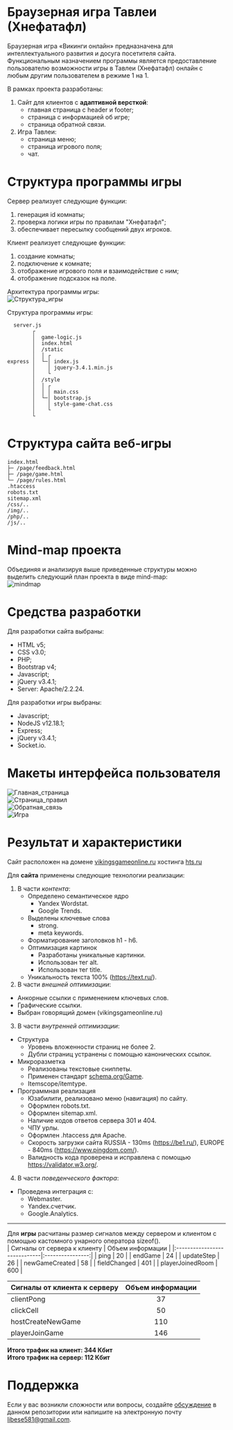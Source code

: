 # Браузерная игра Тавлеи (Хнефатафл)
Браузерная игра «Викинги онлайн» предназначена для интеллектуального развития и досуга посетителя сайта.<br>
Функциональным назначением программы является предоставление пользователю возможности игры в Тавлеи (Хнефатафл) онлайн с любым другим пользователем в режиме 1 на 1. <br>

В рамках проекта разработаны:<br>
1. Сайт для клиентов с **адаптивной версткой**:
   * главная страница с header и footer;
   * страница с информацией об игре;
   * страница обратной связи. 
2. Игра Тавлеи: 
   * страница меню;
   * страница игрового поля;
   * чат.
# Структура программы игры
Сервер реализует следующие функции:
1. генерация id комнаты;
2. проверка логики игры по правилам "Хнефатафл";
3. обеспечивает пересылку сообщений двух игроков.

Клиент реализует следующие функции:
1. создание комнаты;
2. подключение к комнате;
3. отображение игрового поля и взаимодействие с ним;
4. отображение подсказок на поле.

Архитектура программы игры:<br>
![Структура_игры](https://i.pinimg.com/originals/9b/4f/ac/9b4facd5df535011a4f657e12ab61f87.png)

Структура программы игры: <br>
```
  server.js 
        ┌ 
        │  game-logic.js 
        │  index.html 
        │  /static 
        │  │ ┌
express │  └─│ index.js
        │    │ jquery-3.4.1.min.js
        │    └
        │  /style
        │  │ ┌
        │  │ │ main.css
        │  └─│ bootstrap.js
        │    │ style-game-chat.css
        │    └
        └ 
```
# Структура сайта веб-игры
```
index.html
├─ /page/feedback.html
├─ /page/game.html
└─ /page/rules.html
.htaccess
robots.txt
sitemap.xml
/css/..
/img/..
/php/..
/js/..
```
# Mind-map проекта
Объединяя и анализируя выше приведенные структуры можно выделить следующий план проекта в виде mind-map:<br>
![mindmap](https://i.pinimg.com/originals/b1/d3/57/b1d357b7b5367ceafd566d8fbbceee2f.png "Mind-map проекта")

# Средства разработки
Для разработки сайта выбраны: 
  * HTML v5;
  * CSS v3.0;
  * PHP;
  * Bootstrap v4;
  * Javascript;
  * jQuery v3.4.1;
  * Server: Apache/2.2.24.
  
Для разработки игры выбраны: 
  * Javascript;
  * NodeJS v12.18.1;
  * Express;
  * jQuery v3.4.1;
  * Socket.io.

# Макеты интерфейса пользователя
![Главная_страница](https://i.pinimg.com/originals/13/99/a3/1399a3eff3dabc072782b7d2a12f7168.png "Макет главной страницы")<br>
![Страница_правил](https://i.pinimg.com/originals/b6/47/55/b64755bea243f7fcfbcb5326b5700c81.png "Макет страницы об игре")<br>
![Обратная_связь](https://i.pinimg.com/originals/74/2a/3e/742a3e152add97cd1edf5d78ee3895d4.png "Макет формы обратной связи")<br>
![Игра](https://i.pinimg.com/originals/ae/05/2c/ae052c672cd11fcecfba84f8b7f69987.png "Макет игрового поля")<br>

# Результат и характеристики
Сайт расположен на домене [vikingsgameonline.ru][1] хостинга [hts.ru][2]

Для **сайта** применены следующие технологии реализации:<br>
1. В части *контента*:
    * Определено семантическое ядро 
      * Yandex Wordstat.
      * Google Trends.
    * Выделены ключевые слова 
      * strong.
      * meta keywords.
    * Форматирование заголовков h1 - h6.
    * Оптимизация картинок
      * Разработаны уникальные картинки.
      * Использован тег alt.
      * Использован тег title.
    * Уникальность текста 100% (https://text.ru/).
2. В части *внешней оптимизации*:
  * Анкорные ссылки с применением ключевых слов.
  * Графические ссылки.
  * Выбран говорящий домен (vikingsgameonline.ru)
3. В части *внутренней оптимизации*:
  * Структура
    * Уровень вложенности страниц не более 2.
    * Дубли страниц устранены с помощью канонических ссылок.
  * Микроразметка
    * Реализованы текстовые сниппеты.
    * Применен стандарт [schema.org/Game](https://schema.org/Game).
    * Itemscope/itemtype.
  * Программная реализация 
    * Юзабилити, реализовано меню (навигация) по сайту.
    * Оформлен robots.txt.
    * Оформлен sitemap.xml.
    * Наличие кодов ответов сервера 301 и 404.
    * ЧПУ урлы.
    * Оформлен .htaccess для Apache.
    * Скорость загрузки сайта RUSSIA - 130ms (https://be1.ru/), EUROPE - 840ms (https://www.pingdom.com/). 
    * Валидность кода проверена и исправлена с помощью https://validator.w3.org/.
4. В части *поведенческого фактора*:
  * Проведена интеграция с:
    * Webmaster.
    * Yandex.счетчик.
    * Google.Analytics.
***

Для **игры** расчитаны размер сигналов между сервером и клиентом с помощью кастомного унарного оператора sizeof().<br>
| Сигналы от сервера к клиенту | Объем информации |
|:-----------------------------|:----------------:|
| ping | 20 |
| endGame | 24 |
| updateStep | 26 |
| newGameCreated | 58 |
| fieldChanged | 401 |
| playerJoinedRoom | 600 |

| Сигналы от клиента к серверу | Объем информации |
|:-----------------------------|:----------------:|
| clientPong | 37 |
| clickCell | 50 |
| hostCreateNewGame | 110 |
| playerJoinGame | 146 |

**Итого трафик на клиент: 344 Кбит**<br>
**Итого трафик на сервер: 112 Кбит**<br>

# Поддержка
Если у вас возникли сложности или вопросы, создайте [обсуждение][3] в данном репозитории 
или напишите на электронную почту libese581@gmail.com.

[1]: https://vikingsgameonline.ru
[2]: https://hts.ru
[3]: https://github.com/libra581/ProjectWebsiteTavlei/issues
